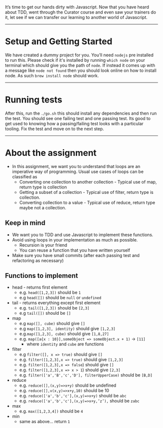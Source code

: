 It’s time to get our hands dirty with Javascript. Now that you have heard about TDD, went through the Curator course and even saw your trainers do it, let see if we can transfer our learning to another world of Javascript. 

________________________________

# Setup and Getting Started

We have created a dummy project for you. You’ll need `nodejs` pre installed to run this. Please check if it's installed by running `which node` on your terminal which should give you the path of `node`. If instead it comes up with a message like `node not found` then you should look online on how to install node. As such `brew install node` should work.

_________________________________

# Running tests

After this, run the `./go.sh` this should install any dependencies and then run the test. You should see one failing test and one passing test. Its good to get used to knowing how a passing/failing test looks with a particular tooling. Fix the test and move on to the next step.

_________________________________

# About the assignment

- In this assignment, we want you to understand that loops are an imperative way of programming. Usual use cases of loops can be classified as
	- Converting one collection to another collection - Typical use of map, return type is collection
	- Getting a subset of a collection - Typical use of filter, return type is collection.
	- Converting collection to a value - Typical use of reduce, return type maybe not a collection. 

## Keep in mind

- We want you to TDD and use Javascript to implement these functions. 
- Avoid using loops in your implementation as much as possible. 
	- Recursion is your friend
	- You can reuse a function that you have written yourself
- Make sure you have small commits (after each passing test and refactoring as necessary)

## Functions to implement

- head - returns first element
    - e.g. `head([1,2,3])` should be `1`
    - e.g `head([])` should be `null` or `undefined`
- tail  - returns everything except first element
    - e.g. `tail([1,2,3])` should be `[2,3]`
    - e.g `tail([])` should be `[]`
- map
    - e.g `map([], cube)` should give `[]`
    - e.g `map([1,2,3], identity)` should give `[1,2,3]`
    - e.g.`map([1,2,3], cube)` should give `[1,8,27]`
    - e.g. `map([a{x : 10}],someObject => someObject.x + 1)`  -> `[11]`
        - where  `identity` and `cube` are functions
- filter
    - e.g `filter([], x => true)` should give `[]`
    - e.g. `filter([1,2,3],x => true)` should give `[1,2,3]`
    - e.g. `filter([1,2,3],x => false`) should give `[]`
    - e.g. `filter([1,2,3],x => x > 1`) should give `[2,3]`
    - e.g. `filter(['a','B','c','D'], filterUpperCase)` should be `[B,D]`
- reduce
    - e.g. `reduce([],(x,y)=>x+y)` should be undefined
    - e.g. `reduce([],v(x,y)=>x+y,10)` should be 10
    - e.g. `reduce(['a','b','c'],(x,y)=>x+y)` should be `abc`
    - e.g. `reduce(['a','b','c'],(x,y)=>x+y,’z’),` should be `zabc`
- max
    - e.g. `max([1,2,3,4])` should be `4`
- min
    - same as above... return `1`
